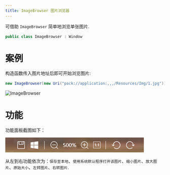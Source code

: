 ```yaml
---
title: ImageBrowser 图片浏览器
---
```


可借助 `ImageBrowser` 简单地浏览单张图片.

```cs
public class ImageBrowser : Window
```

# 案例

构造函数传入图片地址后即可开始浏览图片:

```cs
new ImageBrowser(new Uri("pack://application:,,,/Resources/Img/1.jpg")).Show()
```

![ImageBrowser](https://raw.githubusercontent.com/HandyOrg/HandyOrgResource/master/HandyControl/Resources/ImageBrowser.gif)

# 功能

功能面板截图如下：

![ImageBrowser](https://raw.githubusercontent.com/HandyOrg/HandyOrgResource/master/HandyControl/Doc/extend_controls/ImageBrowser_1.png)

从左到右功能依次为：`保存至本地`、`使用系统默认程序打开该图片`、`缩小图片`、`放大图片`、`原始大小`、`左转图片`、`右转图片`.